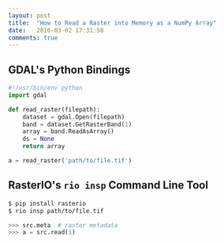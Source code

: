 ```yaml
---
layout: post
title:  "How to Read a Raster into Memory as a NumPy Array"
date:   2016-03-02 17:31:58
comments: true
---
```


## GDAL's Python Bindings

```python
#!/usr/bin/env python
import gdal

def read_raster(filepath):
    dataset = gdal.Open(filepath)
    band = dataset.GetRasterBand(1)
    array = band.ReadAsArray()
    ds = None
    return array

a = read_raster('path/to/file.tif')
```

## RasterIO's `rio insp` Command Line Tool

```bash
$ pip install rasterio
$ rio insp path/to/file.tif
```

```python
>>> src.meta  # raster metadata
>>> a = src.read(1)
```
